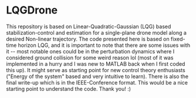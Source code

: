 # LQGDrone
This repository is based on Linear-Quadratic-Gaussian (LQG) based stabilization-control and estimation for a single-plane drone model along a desired Non-linear trajectory. The code presented here is based on fixed-time horizon LQG, and it is important to note that there are some issues with it -- most notable ones could be in the perturbation dynamics where I considered ground collision for some weird reason lol (most of it was implemented in a hurry and I was new to MATLAB back when I first coded this up). It might serve as starting point for new control theory enthusiasts ("Energy of the system" based and very intuitive to learn). There is also the final write-up which is in the IEEE-Conference format. This would be a nice starting point to understand the code. Thank you! :) 
